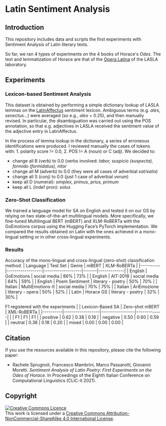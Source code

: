 # Latin Sentiment Analysis

## Introduction

This repository includes data and scripts the first experiments with Sentiment
Analysis of Latin literary texts.

So far, we ran 4 types of experiments on the 4 books of Horace's _Odes_. The text
and lemmatization of Horace are that of the [Opera Latina]()
of the LASLA laboratory.


## Experiments

### Lexicon-based Sentiment Analysis

This dataset is obtained by performing a simple dictionary lookup of LASLA lemmas on the
[LatinAffectus]() sentiment lexicon. Ambiguous terms (e.g. *ales*, *senectus*...)
were averaged (so e.g., *ales* = 0.25), and then manually revised. In particular,
the disambiguation was carried out using the POS annotation, so that e.g. adjectives
in LASLA received the sentiment value of the adjective entry in LatinAffectus.

In the process of lemma lookup in the dictionary, a series of erroneous identifications were produced. I reviewed manually the cases of tokens with: 1. polarity score != 0.0, 2. POS != A (noun) or C (adj).
We decided to:

- change all B (verb) to 0.0 (verbs involved: *labor, suspicio (suspecta), formido (formidatus), nitor*
- change all M (adverb) to 0.0 (they were all cases of adverbial *sat/satis*)
- change all S (conj) to 0.0 (just 1 case of adverbial *verum*)
- keep all D (numeral): *simplex, primus, prius, primum*
- keep all L (indef pron): *solus*

### Zero-Shot Classification

We trained a language model for SA on English and tested it on our GS by relying on two state-of-the-art multilingual models. More specifically, we fine-tuned Multilingual BERT (mBERT) and XLM-RoBERTa with the GoEmotions corpus using the Hugging Face’s PyTorch implementation. We compared the results obtained on Latin with the ones achieved in a mono-lingual setting or in other cross-lingual experiments.

### Results

Accuracy of the mono-lingual and cross-lingual (zero-shot) classification method.
| Language | Test Set         | Genre             | mBERT | XLM-RoBERTa |
|----------|------------------|-------------------|-------|-------------|
| English  | GoEmotions       | social media      | 86%  | 73%        |
|  English        | AIT-2018         | social media      | 64%  | 59%        |
|    English      | Poem Sentiment   | literary - poetry | 50%  | 70%        |
| Italian  | MultiEmotions-It | social media      | 70%  | 75%        |
|     Italian     | AriEmozione      | literary - opera  | 50%  | 52%        |
| Latin    | Horace GS        | literary - poetry | 32%  | 30%        |


F1 registered with the experiments
|          | Lexicon-Based SA | Zero-shot mBERT | XML-RoBERTa |
|----------|------------------|-----------------|-------------|
|          | F1               | F1              | F1          |
| positive | 0.62             | 0.38            | 0.18        |
| negative | 0.50             | 0.60            | 0.59        |
| neutral  | 0.36             | 0.18            | 0.20        |
| mixed    | 0.00             | 0.00            | 0.00        |

## Citation

If you use the resources available in this repository, please cite the following paper:
- Rachele Sprugnoli, Francesco Mambrini, Marco Passarotti, Giovanni Moretti. *Sentiment Analysis of Latin Poetry: First Experiments on the Odes of Horace.* In Proceedings of the Eighth Italian Conference on Computational Linguistics (CLiC-it 2021).

## Copyright

<a rel="license" href="http://creativecommons.org/licenses/by-nc-sa/4.0/"><img alt="Creative Commons Licence" style="border-width:0" src="https://i.creativecommons.org/l/by-nc-sa/4.0/88x31.png" /></a><br />This work is licensed under a <a rel="license" href="http://creativecommons.org/licenses/by-nc-sa/4.0/">Creative Commons Attribution-NonCommercial-ShareAlike 4.0 International License</a>.
